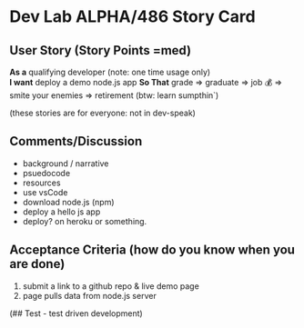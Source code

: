 # Dev Lab ALPHA/486 Story Card 

## User Story (Story Points =med) 

**As a** qualifying developer (note: one time usage only)  
**I want** deploy a demo node.js app
**So That** grade => graduate => job :moneybag: => smite your enemies => retirement (btw: learn sumpthin`) 

(these stories are for everyone: not in dev-speak) 

## Comments/Discussion
- background / narrative
- psuedocode
- resources 
- use vsCode
- download node.js (npm)
- deploy a hello js app
- deploy? on heroku or something. 


## Acceptance Criteria (how do you know when you are done) 

1. submit a link to a github repo & live demo page 
2. page pulls data from node.js server 

(## Test - test driven development)  

